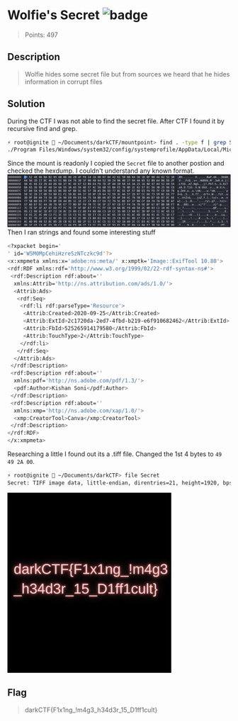 # Wolfie's Secret ![badge](https://img.shields.io/badge/Post%20CTF-Writeup-success)
> Points: 497

## Description
> Wolfie hides some secret file but from sources we heard that he hides information in corrupt files

## Solution
During the CTF I was not able to find the secret file. After CTF I found it by recursive find and grep.
```bash
⚡ root@ignite  ~/Documents/darkCTF/mountpoint> find . -type f | grep Secret
./Program Files/Windows/system32/config/systemprofile/AppData/Local/Microsoft/Credentials/Secret
```
Since the mount is readonly I copied the `Secret` file to another postion and checked the hexdump. I couldn't understand any known format.
![](hexdump.png)
Then I ran strings and found some interesting stuff
```bash
<?xpacket begin='
' id='W5M0MpCehiHzreSzNTczkc9d'?>
<x:xmpmeta xmlns:x='adobe:ns:meta/' x:xmptk='Image::ExifTool 10.80'>
<rdf:RDF xmlns:rdf='http://www.w3.org/1999/02/22-rdf-syntax-ns#'>
 <rdf:Description rdf:about=''
  xmlns:Attrib='http://ns.attribution.com/ads/1.0/'>
  <Attrib:Ads>
   <rdf:Seq>
    <rdf:li rdf:parseType='Resource'>
     <Attrib:Created>2020-09-25</Attrib:Created>
     <Attrib:ExtId>2c1720da-2ed7-4fbd-b219-e6f910682462</Attrib:ExtId>
     <Attrib:FbId>525265914179580</Attrib:FbId>
     <Attrib:TouchType>2</Attrib:TouchType>
    </rdf:li>
   </rdf:Seq>
  </Attrib:Ads>
 </rdf:Description>
 <rdf:Description rdf:about=''
  xmlns:pdf='http://ns.adobe.com/pdf/1.3/'>
  <pdf:Author>Kishan Soni</pdf:Author>
 </rdf:Description>
 <rdf:Description rdf:about=''
  xmlns:xmp='http://ns.adobe.com/xap/1.0/'>
  <xmp:CreatorTool>Canva</xmp:CreatorTool>
 </rdf:Description>
</rdf:RDF>
</x:xmpmeta>
```
Researching a little I found out its a .tiff file. Changed the 1st 4 bytes to `49 49 2A 00`.
```bash
⚡ root@ignite  ~/Documents/darkCTF> file Secret
Secret: TIFF image data, little-endian, direntries=21, height=1920, bps=46028, compression=LZW, PhotometricIntepretation=RGB, orientation=upper-left, width=1080
```
![](Secret.png)
## Flag
>darkCTF{F1x1ng_!m4g3_h34d3r_15_D1ff1cult}
